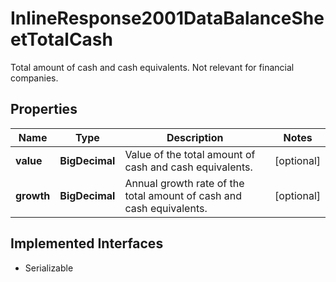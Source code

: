

# InlineResponse2001DataBalanceSheetTotalCash

Total amount of cash and cash equivalents. Not relevant for financial companies.

## Properties

Name | Type | Description | Notes
------------ | ------------- | ------------- | -------------
**value** | **BigDecimal** | Value of the total amount of cash and cash equivalents. |  [optional]
**growth** | **BigDecimal** | Annual growth rate of the total amount of cash and cash equivalents. |  [optional]


## Implemented Interfaces

* Serializable



